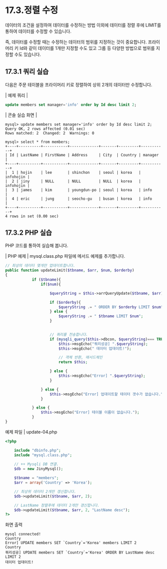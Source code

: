 # 17.3.정렬 수정 
데이터의 조건을 설정하여 데이터를 수정하는 방법 이외에 데이터를 정렬 후에 LIMIT를 통하여 데이터를 수정할 수 있습니다.  

즉, 데이터를 수정할 때는 수정하는 데이터의 범위를 지정하는 것이 중요합니다. 프라이머리 키 Id와 같이 데이터를 1개만 지정할 수도 있고 그룹 등 다양한 방법으로 범위를 지 
정할 수도 있습니다.  

## 17.3.1 쿼리 실습 
다음은 주문 테이블을 프라이머리 키로 정렬하여 상위 2개의 데이터만 수정합니다.  

| 예제 쿼리 | 
```sql
update members set manager='info' order by Id desc limit 2; 
```

| 콘솔 실습 화면 | 
```
mysql> update members set manager='info' order by Id desc limit 2;
Query OK, 2 rows affected (0.01 sec)
Rows matched: 2  Changed: 2  Warnings: 0

mysql> select * from members;
+----+----------+-----------+-------------+-------+---------+-----------+
| Id | LastName | FirstName | Address     | City  | Country | manager   |
+----+----------+-----------+-------------+-------+---------+-----------+
|  1 | hojin    | lee       | shinchon    | seoul | korea   | infohojin |
|  2 | jiny     | NULL      | NULL        | NULL  | korea   | infohojin |
|  3 | james    | kim       | youngdun-po | seoul | korea   | info      |
|  4 | eric     | jung      | seocho-gu   | busan | korea   | info      |
+----+----------+-----------+-------------+-------+---------+-----------+
4 rows in set (0.00 sec)

```

## 17.3.2 PHP 실습 
PHP 코드를 통하여 실습해 봅니다. 

| PHP 예제 | 
mysql.class.php 파일에 메서드 예제를 추가합니다. 
```php
// 최상의 데이터 몇개만 업데이트합니다.
public function updateLimit($tbname, $arr, $num, $orderby)
{
            if ($tbname){
                if($num){

                    $queryString = $this->arrQueryUpdate($tbname, $arr);

                    if ($orderby){
                        $queryString .= " ORDER BY $orderby LIMIT $num";
                    } else {
                        $queryString .= " $tbname LIMIT $num"; 
                    }
                    

                    // 쿼리를 전송합니다.
                    if (mysqli_query($this->dbcon, $queryString)=== TRUE){
                        $this->msgEcho("쿼리성공] ".$queryString);
                        $this->msgEcho(" 데이터 업데이트!");

                        // 객체 반환, 매서드체인
                        return $this; 

                    } else {
                        $this->msgEcho("Error] ".$queryString);
                    }

                } else {
                    $this->msgEcho("Error] 업데이트할 테이터 갯수가 없습니다."); 
                }

            } else {
                $this->msgEcho("Error] 테이블 이름이 없습니다."); 
            }
}

```

예제 파일 | update-04.php 
```php
<?php

	include "dbinfo.php";
	include "mysql.class.php";
 
	// ++ Mysqli DB 연결.
	$db = new JinyMysql();

	$tbname = "members";
	$arr = array('Country' => 'Korea');

	// 최상위 데이터 2개만 갱신합니다.
	$db->updateLimit($tbname, $arr, 2);

	// LastName 정렬후에 데이터 2개만 갱신합니다.
	$db->updateLimit($tbname, $arr, 2, "LastName desc");
?>

```

화면 출력 
```
mysql connected!
Country
Error] UPDATE members SET `Country`='Korea' members LIMIT 2
Country
쿼리성공] UPDATE members SET `Country`='Korea' ORDER BY LastName desc LIMIT 2
데이터 업데이트!

```